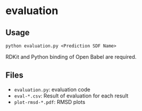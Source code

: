 # evaluation
## Usage
```
python evaluation.py <Prediction SDF Name>
```

RDKit and Python binding of Open Babel are required.

## Files
- `evaluation.py`: evaluation code
- `eval-*.csv`: Result of evaluation for each result
- `plot-rmsd-*.pdf`: RMSD plots
